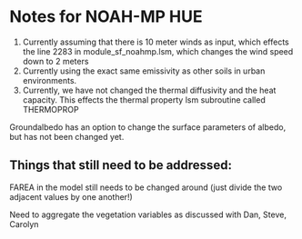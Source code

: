 # Notes for NOAH-MP HUE

1. Currently assuming that there is 10 meter winds as input, which effects the line 2283 in module_sf_noahmp.lsm, which changes the wind speed down to 2 meters
2. Currently using the exact same emissivity as other soils in urban environments. 
3. Currently, we have not changed the thermal diffusivity and the heat capacity. This effects the thermal property lsm subroutine called THERMOPROP

Groundalbedo has an option to change the surface parameters of albedo, but has not been changed yet. 



## Things that still need to be addressed: 

FAREA in the model still needs to be changed around (just divide the two adjacent values by one another!)

Need to aggregate the vegetation variables as discussed with Dan, Steve, Carolyn